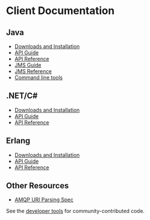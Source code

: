 <!--
Copyright (c) 2007-2021 VMware, Inc. or its affiliates.

All rights reserved. This program and the accompanying materials
are made available under the terms of the under the Apache License,
Version 2.0 (the "License”); you may not use this file except in compliance
with the License. You may obtain a copy of the License at

https://www.apache.org/licenses/LICENSE-2.0

Unless required by applicable law or agreed to in writing, software
distributed under the License is distributed on an "AS IS" BASIS,
WITHOUT WARRANTIES OR CONDITIONS OF ANY KIND, either express or implied.
See the License for the specific language governing permissions and
limitations under the License.
-->

# Client Documentation

## Java

 * [Downloads and Installation](java-client.html)
 * [API Guide](api-guide.html)
 * [API Reference](&dir-current-javadoc;)
 * [JMS Guide](jms-client.html)
 * [JMS Reference](jms-client-compliance.html)
 * [Command line tools](java-tools.html)


## .NET/C# #

 * [Downloads and Installation](dotnet.html)
 * [API Guide](dotnet-api-guide.html)
 * [API Reference](&url-dotnet-apidoc;/RabbitMQ.Client.html)

## Erlang

 * [Downloads and Installation](erlang-client.html)
 * [API Guide](erlang-client-user-guide.html)
 * <a href="https://hexdocs.pm/amqp_client/" target="_blank">API Reference</a>

## Other Resources

* [AMQP URI Parsing Spec](uri-spec.html)

See the [developer tools](devtools.html) for community-contributed code.

